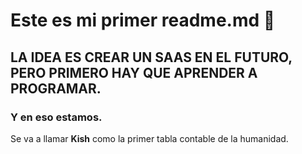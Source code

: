 # Este es mi primer readme.md :facepunch:
## LA IDEA ES CREAR UN SAAS EN EL FUTURO, PERO PRIMERO HAY QUE APRENDER A PROGRAMAR. 
### Y en eso estamos.
Se va a llamar **Kish** como la primer tabla contable de la humanidad.
